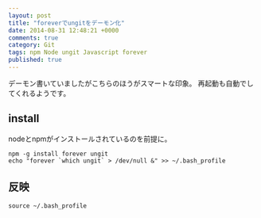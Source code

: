 ```yaml
---
layout: post
title: "foreverでungitをデーモン化"
date: 2014-08-31 12:48:21 +0000
comments: true
category: Git
tags: npm Node ungit Javascript forever
published: true
---
```


デーモン書いていましたがこちらのほうがスマートな印象。
再起動も自動でしてくれるようです。

## install 

nodeとnpmがインストールされているのを前提に。

```
npm -g install forever ungit
echo "forever `which ungit` > /dev/null &" >> ~/.bash_profile
```

## 反映

```
source ~/.bash_profile
```

